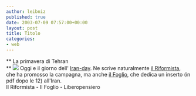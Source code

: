```yaml
---
author: leibniz
published: true
date: 2003-07-09 07:57:00+00:00
layout: post
title: Titolo
categories:
- web
---
```


 **   La primavera di Tehran   
**  ![](http://www.ilcannocchiale.it/blogs/bloggerimg/2003721011.jpg) Oggi e il giorno dell' [ Iran-day](http://www.ilriformista.it/documenti/articolo.asp?id_doc=8945). Ne scrive naturalmente  [ il Riformista](http://www.ilriformista.it/documenti/articolo.asp?id_doc=9226), che ha promosso la campagna, ma anche  [ il Foglio](http://www.ilfoglio.it/), che dedica un inserto (in pdf dopo le 12) all'Iran.   
Il Riformista - Il Foglio - Liberopensiero
